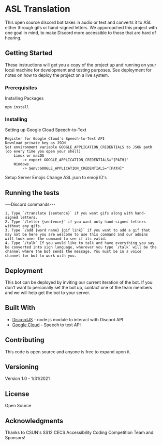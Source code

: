 # ASL Translation
This open source discord bot takes in audio or text and converts it to ASL either through gifs or hand-signed letters.
We apporoached this project with one goal in mind, to make Discord more accessible to those that are hard of hearing.

## Getting Started

These instructions will get you a copy of the project up and running on your local machine for development and testing purposes. See deployment for notes on how to deploy the project on a live system.

### Prerequisites

Installing Packages
```
npm install
```

### Installing

Setting up Google Cloud Speech-to-Text
```
Register for Google Cloud's Speech-to-Text API
Download private key as JSON
Set environment variable GOOGLE_APPLICATION_CREDENTIALS to JSON path (do every time you open your shell)
    Linux or macOS
        -> export GOOGLE_APPLICATION_CREDENTIALS="[PATH]"
    Windows
        -> $env:GOOGLE_APPLICATION_CREDENTIALS="[PATH]"
```

Setup Server Emojis
Change ASL.json to emoji ID's

## Running the tests

---Discord commands---
```
1. Type `/translate {sentence}` if you want gifs along with hand-signed letters. 
2. Type `/letter {sentence}` if you want only hand-signed letters without any gifs. 
3. Type `/add {word name} {gif link}` if you want to add a gif that may not be here you are welcome to use this command and our admins will look over the command to see if its valid. 
4. Type `/talk` If you would like to talk and have everything you say be converted into sign language, wherever you type `/talk` will be the channel where the bot sends the message. You must be in a voice channel for bot to work with you.
```


## Deployment

This bot can be deployed by inviting our current iteration of the bot.
If you don't want to personally set the bot up, contact one of the team members and we will help get the bot to your server.

## Built With

* [DiscordJS](https://discord.js.org/#/) - node.js module to interact with Discord API
* [Google Cloud](https://cloud.google.com/speech-to-text) - Speech to text API

## Contributing

This code is open source and anyone is free to expand upon it.

## Versioning

Version 1.0 - 1/31/2021

## License

Open Source

## Acknowledgments

Thanks to CSUN's SS12 CECS Accessibility Coding Competition Team and Sponsors!